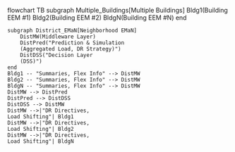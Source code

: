 flowchart TB
    subgraph Multiple_Buildings[Multiple Buildings]
        Bldg1(Building EEM #1) 
        Bldg2(Building EEM #2)
        BldgN(Building EEM #N)
    end
    
    subgraph District_EMaN[Neighborhood EMaN]
        DistMW(Middleware Layer)
        DistPred("Prediction & Simulation
        (Aggregated Load, DR Strategy)")
        DistDSS("Decision Layer
        (DSS)")
    end
    Bldg1 -- "Summaries, Flex Info" --> DistMW 
    Bldg2 -- "Summaries, Flex Info" --> DistMW
    BldgN -- "Summaries, Flex Info" --> DistMW
    DistMW --> DistPred
    DistPred --> DistDSS
    DistDSS --> DistMW
    DistMW -->|"DR Directives,
    Load Shifting"| Bldg1
    DistMW -->|"DR Directives,
    Load Shifting"| Bldg2
    DistMW -->|"DR Directives,
    Load Shifting"| BldgN
